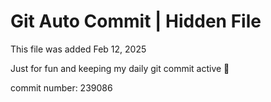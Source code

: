 # Git Auto Commit | Hidden File

This file was added Feb 12, 2025

Just for fun and keeping my daily git commit active 🤪

commit number: 239086
